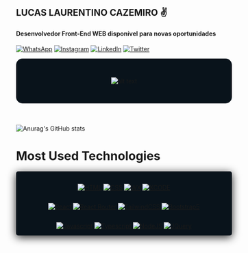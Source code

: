 ## LUCAS LAURENTINO CAZEMIRO ✌️

#### Desenvolvedor Front-End WEB disponível para novas oportunidades

[![WhatsApp](https://img.shields.io/badge/WhatsApp-25D366?style=for-the-badge&logo=whatsapp&logoColor=white)](https://api.whatsapp.com/send?phone=5521986725250&text=Ol%C3%A1!%20Vim%20pelo%20GitHub!)
[![Instagram](https://img.shields.io/badge/Instagram-E4405F?style=for-the-badge&logo=instagram&logoColor=white)](https://www.instagram.com/laurentinobx/)
[![LinkedIn](https://img.shields.io/badge/LinkedIn-0077B5?style=for-the-badge&logo=linkedin&logoColor=white)](https://www.linkedin.com/in/lucas-laurentino-437b65239/)
[![Twitter](https://img.shields.io/badge/Twitter-1DA1F2?style=for-the-badge&logo=twitter&logoColor=white)](https://twitter.com/laurentinodev)

<div style="display:flex; width:auto; background-color:rgb(9, 19, 27); padding:30px; border-radius:15px; flex-wrap:wrap; flex-direction:column; justify-content:start;align-items:center; ">

![alt text](https://lh3.googleusercontent.com/fife/AAWUweVH9CLNnV67SYbPTy69_tSY7dfmOh4IlSu6EKJ5WZCCKrK0cBB019cTP6gZZ0im6tp_hjnW2vR7Y3UT828Pr73DgJEwxvUXzxec6GmbcHlnk96ZiV0nvSmWfXf7MYhXBLK-U23l3JDKZlZuJcoJA8xejiHMACYlq-OWNt2yqhHjt8VRArL3hPQaBtGKptWlBqsUM1VftnDmOt2D9MqibSryMWbmY95I-PxdOHlQDtrJ7GxvmUKN7XF4UH1fQGx_0cDmk1jon_pW6i-mS31vnvhyUeWkBvbnI0MBtr-E8qEtS4zH183oG6meU5L0sStpeKpNxhTZvKAeYi7ETf00-bdcj3IB5P0c3XgiNi9BYE_IueQ0M8Tfcop8dGWFwPc9Yuv42_xrSD6NemppNvOaNpqkJysk1-6_sta88RNmU3t4Km_nHOMtfRFWuLfea_50aBt-P00m8WpFR8-moYN8ofrmd3YlDJ9m7w9y0Dv-O7-6YSH9CoEkBEJyAUOhmE9d0QuQ4vWA0H4znVMALDfwjTfQADs-rWhN_XjavJZkNmsSdByUMp5DmYCF2hjRAtQw3XMj_Q7bFfjhYMx-izi_1xl7G6HtKVYc_HzVJunM0q8tf96KnWM8mFbGKlPPXhdzPFKMGGNZOsa1lEfyBVAdVlmJPE3XWJ-_v6l27ZijEn6M6ykH1vUoH00-4mJy9vR14AIHUYTJZjzL6JCJRvm0-Cq73XgnLoKb2NADlnxVqA93NbQd_z2Hbw6tLN5GOcTiyq2dsBQ8UvheoG9ZpqCQ65fc-DJaGAzVX-tlM6QBQXw3VYAwudxdTduJlsmRBYnRzRKm16GQXizNgumeJyVsYSu9pwkwDt5TWDFtJi3RLfF6IseoFCXNYMwF8YciLwqqx23RXA9gpjEi5g1nzpPJpSurULXvaHJQUYyEVDGS2l0HONtMdGBwQ1Gdzmdf1D5WbEGP1Ba-vne66GeM-kHdgc7y563bOJGxrp3SOzO5hdxX0HDPtdunZjGaSKsG4JmDd-nKEoCg6cpjEx21Nljxu6SqD77xyjgryTb2W1HpZs7iMBn-GiFpd4r6mF7mlD6cv3VBIKA6dW0x6p6bQGJpsB3rj8eggAA-zEIRbBUXaIk5FQ-OP3xZzOPcsSBO1bU7nm3ksU97dMcSAwQ07_i9-SD8ByDLbzdkf8rhUdiOMli-GlchheXq5gaK6eC5noKUp2jodcsyc2jc7aR-UytKrc_hYpV4XDMgrY9Fy4_qzdnnGbdvPJ-vzc8c-Ir9jqASkU6M0nuVTX-4rXZOW4rbKvnpCU6PI0F_sQMskgcpA6o=w1920-h969 ":D")

</div>

####

</br>

![Anurag's GitHub stats](https://github-readme-stats.vercel.app/api?username=laurentino14&show_icons=true&theme=codeSTACKr)

# Most Used Technologies

<div style="display:flex; flex-wrap:wrap; justify-content:space-around;align-items:center; padding-top:15px; border-radius:5px; box-shadow:0px 4px 20px 0px #1e1e1e; gap:0px; background-color:rgb(9, 19, 27);">

[![HTML](https://img.shields.io/badge/HTML-239120?style=for-the-badge&logo=html5&logoColor=white)]()
[![CSS](https://img.shields.io/badge/CSS-239120?&style=for-the-badge&logo=css3&logoColor=white)]()
[![WX](https://img.shields.io/badge/Windows-0078D6?style=for-the-badge&logo=windows&logoColor=white)]()
[![XCODE](https://img.shields.io/badge/Xcode-007ACC?style=for-the-badge&logo=Xcode&logoColor=white)]()

[![React](https://img.shields.io/badge/React-20232A?style=for-the-badge&logo=react&logoColor=61DAFB)]()
[![React Router](https://img.shields.io/badge/React_Router-CA4245?style=for-the-badge&logo=react-router&logoColor=white)]()
[![TailwindCSS](https://img.shields.io/badge/Tailwind_CSS-38B2AC?style=for-the-badge&logo=tailwind-css&logoColor=white)]()
[![Bootstrap5](https://img.shields.io/badge/Bootstrap-563D7C?style=for-the-badge&logo=bootstrap&logoColor=white)]()

[![Javascript](https://img.shields.io/badge/JavaScript-F7DF1E?style=for-the-badge&logo=javascript&logoColor=black)]()
[![Typescript](https://img.shields.io/badge/TypeScript-007ACC?style=for-the-badge&logo=typescript&logoColor=white)]()
[![NodeJS](https://img.shields.io/badge/Node.js-43853D?style=for-the-badge&logo=node.js&logoColor=white)]()
[![JQuery](https://img.shields.io/badge/jQuery-0769AD?style=for-the-badge&logo=jquery&logoColor=white)]()

</div>
